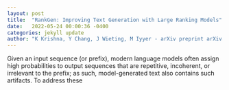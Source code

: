 ```yaml
---
layout: post
title:  "RankGen: Improving Text Generation with Large Ranking Models"
date:   2022-05-24 00:00:36 -0400
categories: jekyll update
author: "K Krishna, Y Chang, J Wieting, M Iyyer - arXiv preprint arXiv:2205.09726, 2022"
---
```

Given an input sequence (or prefix), modern language models often assign high probabilities to output sequences that are repetitive, incoherent, or irrelevant to the prefix; as such, model-generated text also contains such artifacts. To address these 